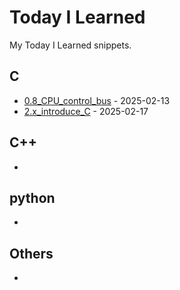 # Today I Learned
My Today I Learned snippets.
## C
* [0.8_CPU_control_bus](C/0.8_CPU_control_bus.md) - 2025-02-13
* [2.x_introduce_C](C/2.x_introduce_C.md) - 2025-02-17
## C++
- 
## python
- 
## Others
- 
